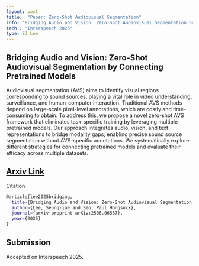 ```yaml
---
layout: post
title:  "Paper: Zero-Shot Audiovisual Segmentation"
info: "Bridging Audio and Vision: Zero-Shot Audiovisual Segmentation by Connecting Pretrained Models"
tech : "Interspeech 2025"
type: SJ Lee
---
```


## Bridging Audio and Vision: Zero-Shot Audiovisual Segmentation by Connecting Pretrained Models
Audiovisual segmentation (AVS) aims to identify visual regions corresponding to sound sources, playing a vital role in video understanding, surveillance, and human-computer interaction. Traditional AVS methods depend on large-scale pixel-level annotations, which are costly and time-consuming to obtain. To address this, we propose a novel zero-shot AVS framework that eliminates task-specific training by leveraging multiple pretrained models. Our approach integrates audio, vision, and text representations to bridge modality gaps, enabling precise sound source segmentation without AVS-specific annotations. We systematically explore different strategies for connecting pretrained models and evaluate their efficacy across multiple datasets.  


## [Arxiv Link](https://www.arxiv.org/abs/2506.06537)

Citation
```bash
@article{lee2025bridging,
  title={Bridging Audio and Vision: Zero-Shot Audiovisual Segmentation by Connecting Pretrained Models},
  author={Lee, Seung-jae and Seo, Paul Hongsuck},
  journal={arXiv preprint arXiv:2506.06537},
  year={2025}
}
```


## Submission
Accepted on Interspeech 2025.
